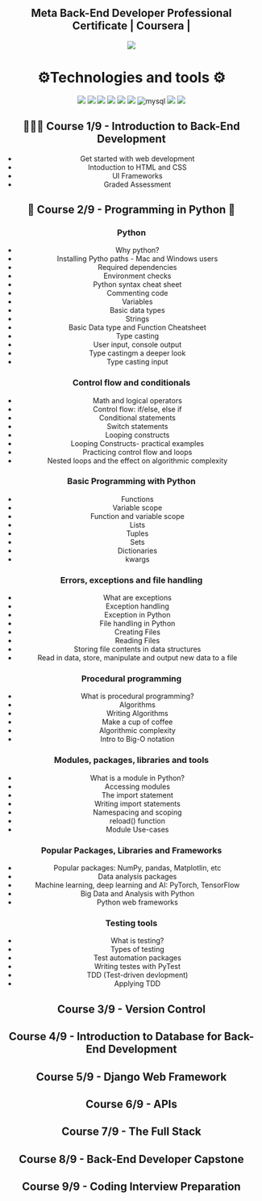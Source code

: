  <div align="center">
<h2 align="center"> Meta Back-End Developer Professional Certificate | Coursera |
</h2>
</div>
 <div align="center"> 
 <img src="https://149357281.v2.pressablecdn.com/wp-content/uploads/2022/06/blog_template-copy-2a-1024x536.jpg"/>
 </div>


<div align="center"> 
 <h1>⚙️Technologies and tools ⚙️</h1>
 
<img src="https://img.shields.io/badge/HTML-239120?style=for-the-badge&logo=html5&logoColor=white" />
<img src="https://img.shields.io/badge/CSS3-1572B6?style=for-the-badge&logo=css3&logoColor=white"/>           
<img src="https://img.shields.io/badge/JavaScript-F7DF1E?style=for-the-badge&logo=JavaScript&logoColor=white" /> 
<img src="https://img.shields.io/badge/Python-3776AB?style=for-the-badge&logo=python&logoColor=white" />  
<img src="https://img.shields.io/badge/Coursera-0056D2?style=for-the-badge&logo=Coursera&logoColor=white" />
<img src="https://img.shields.io/badge/Django-092E20?style=for-the-badge&logo=django&logoColor=white" />   <img alt="mysql" src="https://img.shields.io/badge/MySQL-005C84?style=for-the-badge&logo=mysql&logoColor=white">                                    
<img src="https://img.shields.io/badge/website-000000?style=for-the-badge&logo=About.me&logoColor=white" />
<img src="https://img.shields.io/badge/Bootstrap-563D7C?style=for-the-badge&logo=bootstrap&logoColor=white" />

## 👩🏽‍💻 Course 1/9 - Introduction to Back-End Development
 
* Get started with web development
* Intoduction to HTML and CSS
* UI Frameworks
* Graded Assessment
 
## 🐍 Course 2/9 - Programming in Python 🐍

### Python

* Why python?
* Installing Pytho paths - Mac and Windows users
* Required dependencies
* Environment checks
* Python syntax cheat sheet
* Commenting code
* Variables
* Basic data types
* Strings
* Basic Data type and Function Cheatsheet
* Type casting
* User input, console output
* Type castingm a deeper look
* Type casting input
  
### Control flow and conditionals

* Math and logical operators
* Control flow: if/else, else if
* Conditional statements
* Switch statements
* Looping constructs
* Looping Constructs- practical examples
* Practicing control flow and loops
* Nested loops and the effect on algorithmic complexity

### Basic Programming with Python

* Functions
* Variable scope
* Function and variable scope
* Lists
* Tuples
* Sets
* Dictionaries
* kwargs

### Errors, exceptions and file handling

* What are exceptions
* Exception handling
* Exception in Python
* File handling in Python
* Creating Files
* Reading Files
* Storing file contents in data structures
* Read in data, store, manipulate and output new data to a file

### Procedural programming

* What is procedural programming?
* Algorithms
* Writing Algorithms
* Make a cup of coffee
* Algorithmic complexity
* Intro to Big-O notation

### Modules, packages, libraries and tools

* What is a module in Python?
* Accessing modules
* The import statement
* Writing import statements
* Namespacing and scoping
* reload() function
* Module Use-cases

### Popular Packages, Libraries and Frameworks

* Popular packages: NumPy, pandas, Matplotlin, etc
* Data analysis packages
* Machine learning, deep learning and AI: PyTorch, TensorFlow
* Big Data and Analysis with Python
* Python web frameworks

### Testing tools

* What is testing?
* Types of testing
* Test automation packages
* Writing testes with PyTest
* TDD (Test-driven devlopment)
* Applying TDD

## Course 3/9 - Version Control 
## Course 4/9 - Introduction to Database for Back-End Development
## Course 5/9 - Django Web Framework
## Course 6/9 - APIs
## Course 7/9 - The Full Stack
## Course 8/9 - Back-End Developer Capstone
## Course 9/9 - Coding Interview Preparation






                           
